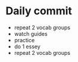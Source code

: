 # Daily commit

- repeat 2 vocab groups
- watch guides 
- practice
- do 1 essey
- repeat 2 vocab groups

